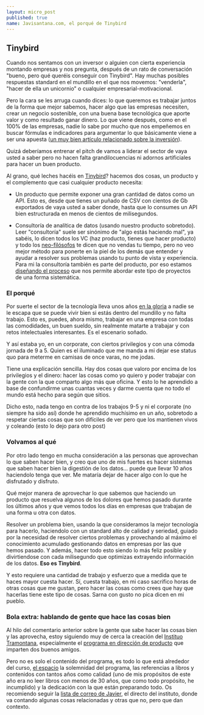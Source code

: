 ```yaml
---
layout: micro_post
published: true
name: Javisantana.com, el porqué de Tinybird
---
```


## Tinybird


Cuando nos sentamos con un inversor o alguien con cierta experiencia montando empresas y nos
pregunta, después de un rato de conversación "bueno, pero qué queréis conseguir con Tinybird". Hay
muchas posibles respuestas standard en el mundillo en el que nos movemos: "venderla", "hacer de ella un unicornio" o cualquier empresarial-motivacional.

Pero la cara se les arruga cuando dices: lo que queremos es trabajar juntos de la forma que mejor
sabemos, hacer algo que las empresas necesiten, crear un negocio sostenible, con una buena base tecnológica que aporte valor y como resultado ganar dinero. Lo que viene después, como en el 100% de las empresas, nadie lo sabe por mucho que nos empeñemos en buscar fórmulas e indicadores para argumentar lo que básicamente viene a ser una apuesta ([un muy bien artículo relacionado sobre la inversión](https://www.collaborativefund.com/blog/the-psychology-of-money/)).

Quizá deberíamos entrenar el pitch de vamos a liderar el sector de vaya usted a saber pero no hacen falta grandilocuencias ni adornos artificiales para hacer un buen producto.

Al grano, qué leches hacéis en <a href="https://tinybird.co">Tinybird</a>? hacemos dos cosas, un producto y el complemento que casi cualquier producto necesita:

- Un producto que permite exponer una gran cantidad de datos como un API. Esto es, desde que
  tienes un puñado de CSV con cientos de Gb exportados de vaya usted a saber donde, hasta que lo consumes un API bien
  estructurada en menos de cientos de milisegundos.

- Consultoría de analítica de datos (usando nuestro producto sobretodo). Leer "consultoría" suele ser sinónimo de "algo estás haciendo mal",
  ya sabéis, lo dicen todos los VC (haz producto, tienes que hacer producto) y todo los
  [neo-filósofos](https://nav.al/category/wealth) te dicen que no vendas tu tiempo, pero no veo mejor método para ponerte en la piel
  de los demás que entender y ayudar a resolver sus problemas usando tu punto de vista y experiencia. Para mi la consultoría también es parte del producto, por eso estamos [diseñando el proceso](https://twitter.com/javisantana/status/1174013957377613825) que nos permite abordar este tipo de proyectos de una forma sistemática.


### El porqué

Por suerte el sector de la tecnología lleva unos años [en la gloria](https://blogs.20minutos.es/yaestaellistoquetodolosabe/cual-es-el-origen-de-la-expresion-estar-en-la-gloria/) a nadie se le escapa que se puede vivir bien si estás dentro del mundillo y no falta trabajo. Esto es, puedes, ahora mismo, trabajar en una empresa con todas las comodidades, un buen sueldo, sin realmente matarte a trabajar y con retos intelectuales interesantes. Es el escenario soñado.

Y así estaba yo, en un corporate, con ciertos privilegios y con una cómoda jornada de 9 a 5. Quien es el iluminado que me manda a mi dejar ese status quo para meterme en camisas de once varas, no me jodas.

Tiene una explicación sencilla. Hay dos cosas que valoro por encima de los privilegios y el dinero: hacer las cosas como yo quiero y poder trabajar con la gente con la que comparto algo
más que oficina. Y esto lo he aprendido a base de confundirme unas cuantas veces y darme cuenta que
no todo el mundo está hecho para según que sitios.

Dicho esto, nada tengo en contra de
los trabajos 9-5 y ni el corporate (no siempre ha sido así) donde he aprendido muchísimo en un año, sobretodo a respetar ciertas
cosas que son difíciles de ver pero que los mantienen vivos y coleando (esto lo dejo para otro post)

### Volvamos al qué

Por otro lado tengo en mucha consideración a las personas que aprovechan lo que saben hacer bien, y
creo que uno de mis fuertes es hacer sistemas que saben hacer bien la digestión de los datos... puede que llevar
10 años haciendolo tenga que ver. Me mataría dejar de hacer algo con lo que he disfrutado y
disfruto.

Qué mejor manera de aprovechar lo que sabemos que haciendo un producto que resuelva algunos de los dolores que hemos pasado
durante los últimos años y que vemos todos los días en empresas que trabajan de una forma u otra con
datos.

Resolver un problema bien, usando la que consideramos la mejor tecnología para hacerlo, 
haciendolo con un standard alto de calidad y seriedad, guiado por la necesidad de resolver ciertos problemas y provechando al máximo
el conocimiento acumulado gestionando datos en empresas por las que hemos pasado. Y además, hacer
todo esto siendo lo más feliz posible y divirtiendose con cada milisegundo que optimizas extrayendo información de los datos. <b>Eso es Tinybird</b>.

Y esto requiere una cantidad de trabajo y esfuerzo que a medida que te haces mayor cuesta hacer.
Sí, cuesta trabajo, en mi caso sacrifico horas de otras cosas que me gustan, pero hacer
las cosas como crees que hay que hacerlas tiene este tipo de cosas. Sarna con gusto no pica dicen en
mi pueblo.


### Bola extra: hablando de gente que hace las cosas bien

Al hilo del comentario anterior sobre la gente que sabe hacer las cosas bien y las aprovecha, estoy
siguiendo muy de cerca la creación del [Instituo Tramontana](https://www.tramontana.net/),
especialmente el [programa en dirección de producto](https://static1.squarespace.com/static/5d0ca9426637b00001e0b944/t/5d7a246cc0ac791c0be2ed94/1568285809256/Dossier_Producto_noviembre2019.pdf) que imparten dos buenos amigos.

Pero no es solo el contenido del programa, es todo lo que está alrededor del curso, [el espacio](https://twitter.com/somostramontana/status/1171871700889341953) la solemnidad del programa, las referencias a libros y contenidos con tantos años como calidad (uno de mis propósitos de este año era no leer libros con menos de 30 años, que como todo propósito, he incumplido) y la dedicación con la que están preparando todo. Os recomiendo seguir la [lista de correo de Javier](https://tinyletter.com/deulmacadiz), el directo del instituto, donde va contando algunas cosas relacionadas y otras que no, pero que dan contexto.




















